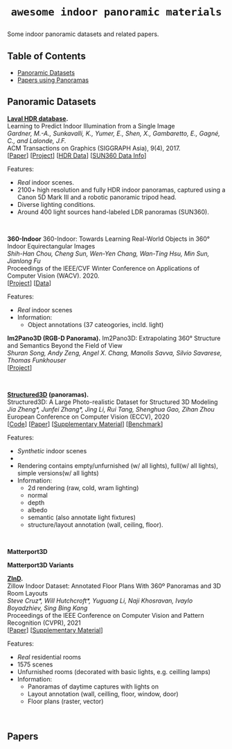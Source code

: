 # <p align='center'>`awesome indoor panoramic materials`</p>
Some indoor panoramic datasets and related papers.

<!-- ## Contributing

If you think I have missed out on something (or) have any suggestions (papers, implementations and other resources), feel free to [pull a request](https://github.com/chenyingshu/panoramic_material/pulls)

Feedback and contributions are welcome!

markdown format:
``` markdown
**Here is the Paper Name.**<br>
*[Author 1](homepage), Author 2, and Author 3.*<br>
Conference or Journal Year. [[PDF](link)] [[Project](link)] [[Github](link)] [[Video](link)] [[Data](link)]
``` -->

## Table of Contents
- [Panoramic Datasets](#panoramic-datasets)
- [Papers using Panoramas](#papers)

## Panoramic Datasets

**[Laval HDR database](http://indoor.hdrdb.com/).**<br>
Learning to Predict Indoor Illumination from a Single Image <br>
_Gardner, M.-A., Sunkavalli, K., Yumer, E., Shen, X., Gambaretto, E., Gagné, C., and Lalonde, J.F._ <br>
ACM Transactions on Graphics (SIGGRAPH Asia), 9(4), 2017.<br>
[[Paper](https://dl.acm.org/doi/10.1145/3130800.3130891)] [[Project](http://vision.gel.ulaval.ca/~jflalonde/publications/projects/deepIndoorLight/)] [[HDR Data](http://indoor.hdrdb.com/)] [[SUN360 Data Info](http://vision.gel.ulaval.ca/~jflalonde/publications/projects/deepIndoorLight/#data)]

Features:
- _Real_ indoor scenes.
- 2100+ high resolution and fully HDR indoor panoramas, captured using a Canon 5D Mark III and a robotic panoramic tripod head.
- Diverse lighting conditions.
- Around 400 light sources hand-labeled LDR panoramas (SUN360).
<br>

**360-Indoor**
360-Indoor: Towards Learning Real-World Objects in 360° Indoor Equirectangular Images<br>
_Shih-Han Chou, Cheng Sun, Wen-Yen Chang, Wan-Ting Hsu, Min Sun, Jianlong Fu_<br>
Proceedings of the IEEE/CVF Winter Conference on Applications of Computer Vision (WACV). 2020.<br>
[[Project](https://aliensunmin.github.io/project/360-dataset/)] [[Data](https://forms.gle/qvNBFHyKX75bThtQA)]

Features:
- _Real_ indoor scenes
- Information:
  - Object annotations (37 cateogories, incld. light)  

**Im2Pano3D (RGB-D Panorama).**
Im2Pano3D: Extrapolating 360° Structure and Semantics Beyond the Field of View <br>
_Shuran Song, Andy Zeng, Angel X. Chang, Manolis Savva, Silvio Savarese, Thomas Funkhouser_ <br>
[[Project](http://im2pano3d.cs.princeton.edu/)]

<br>

**[Structured3D](https://structured3d-dataset.org/) (panoramas).**<br>
Structured3D: A Large Photo-realistic Dataset for Structured 3D Modeling<br>
_Jia Zheng*, Junfei Zhang*, Jing Li, Rui Tang, Shenghua Gao, Zihan Zhou_ <br>
European Conference on Computer Vision (ECCV), 2020<br>
[[Code](https://github.com/bertjiazheng/Structured3D)] [[Paper](https://www.ecva.net/papers/eccv_2020/papers_ECCV/papers/123540494.pdf)] [[Supplementary Material](https://www.ecva.net/papers/eccv_2020/papers_ECCV/papers/123540494-supp.pdf)] [[Benchmark](https://competitions.codalab.org/competitions/24183)]

Features:
- _Synthetic_ indoor scenes 
- 
- Rendering contains empty/unfurnished (w/ all lights), full(w/ all lights), simple versions(w/ all lights)
- Information: 
  - 2d rendering (raw, cold, wram lighting)
  - normal
  - depth
  - albedo
  - semantic (also annotate light fixtures)
  - structure/layout annotation (wall, ceiling, floor).
<br>

**Matterport3D**

**Matterport3D Variants**

**[ZInD](https://github.com/zillow/zind).**<br>
Zillow Indoor Dataset: Annotated Floor Plans With 360º Panoramas and 3D Room Layouts <br>
_Steve Cruz*, Will Hutchcroft*, Yuguang Li, Naji Khosravan, Ivaylo Boyadzhiev, Sing Bing Kang_ <br>
Proceedings of the IEEE Conference on Computer Vision and Pattern Recognition (CVPR), 2021<br>
[[Paper](https://openaccess.thecvf.com/content/CVPR2021/papers/Cruz_Zillow_Indoor_Dataset_Annotated_Floor_Plans_With_360deg_Panoramas_and_CVPR_2021_paper.pdf)]
[[Supplementary Material](https://openaccess.thecvf.com/content/CVPR2021/supplemental/Cruz_Zillow_Indoor_Dataset_CVPR_2021_supplemental.pdf)]

Features:
- _Real_ residential rooms
- 1575 scenes
- Unfurnished rooms (decorated with basic lights, e.g. ceilling lamps)
- Information:
  - Panoramas of daytime captures with lights on
  - Layout annotation (wall, ceilling, floor, window, door)
  - Floor plans (raster, vector)
  
<br>

## Papers
